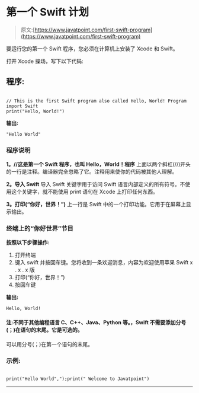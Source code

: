 # 第一个 Swift 计划

> 原文:[https://www.javatpoint.com/first-swift-program](https://www.javatpoint.com/first-swift-program)

要运行您的第一个 Swift 程序，您必须在计算机上安装了 Xcode 和 Swift。

打开 Xcode 操场，写下以下代码:

## 程序:

```

// This is the first Swift program also called Hello, World! Program
import Swift
print("Hello, World!")

```

**输出:**

```
"Hello World"

```

### 程序说明

**1。//这是第一个 Swift 程序，也叫 Hello，World！程序**
上面以两个斜杠(//)开头的一行是注释。编译器完全忽略了它。注释用来使你的代码被其他人理解。

**2。导入 Swift**
导入 Swift 关键字用于访问 Swift 语言内部定义的所有符号。不使用这个关键字，就不能使用 print 语句在 Xcode 上打印任何东西。

**3。打印(“你好，世界！”)**
上一行是 Swift 中的一个打印功能。它用于在屏幕上显示输出。

### 终端上的“你好世界”节目

**按照以下步骤操作:**

1.  打开终端
2.  键入 swift 并按回车键。您将收到一条欢迎消息，内容为欢迎使用苹果 Swift x . x . x 版
3.  打印(“你好，世界！”)
4.  按回车键

**输出:**

```
Hello, World!

```

#### 注:不同于其他编程语言 C、C++、Java、Python 等。，Swift 不需要添加分号(；)在语句的末尾。它是可选的。
可以用分号(；)在第一个语句的末尾。

### 示例:

```

print("Hello World",");print(" Welcome to Javatpoint")

```

* * *